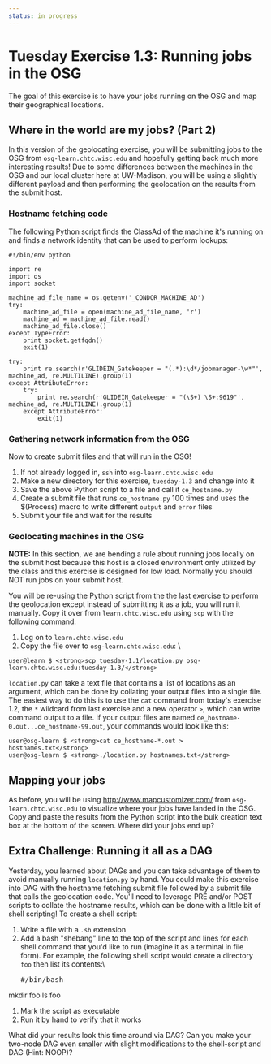 ```yaml
---
status: in progress
---
```


Tuesday Exercise 1.3: Running jobs in the OSG
=============================================

The goal of this exercise is to have your jobs running on the OSG and map their geographical locations.

Where in the world are my jobs? (Part 2)
----------------------------------------

In this version of the geolocating exercise, you will be submitting jobs to the OSG from `osg-learn.chtc.wisc.edu` and hopefully getting back much more interesting results! Due to some differences between the machines in the OSG and our local cluster here at UW-Madison, you will be using a slightly different payload and then performing the geolocation on the results from the submit host.

### Hostname fetching code

The following Python script finds the ClassAd of the machine it's running on and finds a network identity that can be used to perform lookups:

``` file
#!/bin/env python

import re
import os
import socket

machine_ad_file_name = os.getenv('_CONDOR_MACHINE_AD')
try:
    machine_ad_file = open(machine_ad_file_name, 'r')
    machine_ad = machine_ad_file.read()
    machine_ad_file.close()
except TypeError:
    print socket.getfqdn()
    exit(1)

try:
    print re.search(r'GLIDEIN_Gatekeeper = "(.*):\d*/jobmanager-\w*"', machine_ad, re.MULTILINE).group(1)
except AttributeError:
    try:
        print re.search(r'GLIDEIN_Gatekeeper = "(\S+) \S+:9619"', machine_ad, re.MULTILINE).group(1)
    except AttributeError:
        exit(1)
```

### Gathering network information from the OSG

Now to create submit files and that will run in the OSG!

1.  If not already logged in, `ssh` into `osg-learn.chtc.wisc.edu`
2.  Make a new directory for this exercise, `tuesday-1.3` and change into it
3.  Save the above Python script to a file and call it `ce_hostname.py`
4.  Create a submit file that runs `ce_hostname.py` 100 times and uses the $(Process) macro to write different `output` and `error` files
5.  Submit your file and wait for the results

### Geolocating machines in the OSG

**NOTE:** In this section, we are bending a rule about running jobs locally on the submit host because this host is a closed environment only utilized by the class and this exercise is designed for low load. Normally you should NOT run jobs on your submit host.

You will be re-using the Python script from the the last exercise to perform the geolocation except instead of submitting it as a job, you will run it manually. Copy it over from `learn.chtc.wisc.edu` using `scp` with the following command:

1.  Log on to `learn.chtc.wisc.edu`
2.  Copy the file over to `osg-learn.chtc.wisc.edu`: \\

``` console
user@learn $ <strong>scp tuesday-1.1/location.py osg-learn.chtc.wisc.edu:tuesday-1.3/</strong>
```

`location.py` can take a text file that contains a list of locations as an argument, which can be done by collating your output files into a single file. The easiest way to do this is to use the `cat` command from today's exercise 1.2, the `*` wildcard from last exercise and a new operator `>`, which can write command output to a file. If your output files are named `ce_hostname-0.out...ce_hostname-99.out`, your commands would look like this:

``` console
user@osg-learn $ <strong>cat ce_hostname-*.out > hostnames.txt</strong>
user@osg-learn $ <strong>./location.py hostnames.txt</strong>
```

Mapping your jobs
-----------------

As before, you will be using <http://www.mapcustomizer.com/> from `osg-learn.chtc.wisc.edu` to visualize where your jobs have landed in the OSG. Copy and paste the results from the Python script into the bulk creation text box at the bottom of the screen. Where did your jobs end up?

Extra Challenge: Running it all as a DAG
----------------------------------------

Yesterday, you learned about DAGs and you can take advantage of them to avoid manually running `location.py` by hand. You could make this exercise into DAG with the hostname fetching submit file followed by a submit file that calls the geolocation code. You'll need to leverage PRE and/or POST scripts to collate the hostname results, which can be done with a little bit of shell scripting! To create a shell script:

1.  Write a file with a `.sh` extension
2.  Add a bash "shebang" line to the top of the script and lines for each shell command that you'd like to run (imagine it as a terminal in file form). For example, the following shell script would create a directory `foo` then list its contents:\\ <pre class="file">\#/bin/bash

mkdir foo ls foo </pre>

1.  Mark the script as executable
2.  Run it by hand to verify that it works

What did your results look this time around via DAG? Can you make your two-node DAG even smaller with slight modifications to the shell-script and DAG (Hint: NOOP)?


